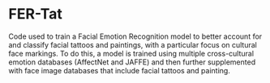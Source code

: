 # FER-Tat
Code used to train a Facial Emotion Recognition model to better account for and classify facial tattoos and paintings, with a particular focus on cultural face markings. To do this, a model is trained using multiple cross-cultural emotion databases (AffectNet and JAFFE) and then further supplemented with face image databases that include facial tattoos and painting.
